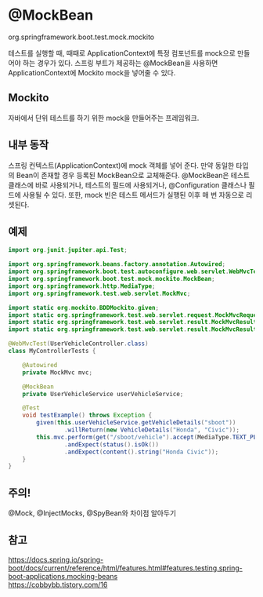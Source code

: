 # @MockBean
org.springframework.boot.test.mock.mockito  

테스트를 실행할 때, 때때로 ApplicationContext에 특정 컴포넌트를 mock으로 만들어야 하는 경우가 있다. 스프링 부트가 제공하는 @MockBean을 사용하면 ApplicationContext에 Mockito mock을 넣어줄 수 있다.

## Mockito
자바에서 단위 테스트를 하기 위한 mock을 만들어주는 프레임워크. 

## 내부 동작
스프링 컨텍스트(ApplicationContext)에 mock 객체를 넣어 준다. 만약 동일한 타입의 Bean이 존재할 경우 등록된 MockBean으로 교체해준다. @MockBean은 테스트 클래스에 바로 사용되거나, 테스트의 필드에 사용되거나, @Configuration 클래스나 필드에 사용될 수 있다. 또한, mock 빈은 테스트 메서드가 실행된 이후 매 번 자동으로 리셋된다. 

## 예제
```java
import org.junit.jupiter.api.Test;

import org.springframework.beans.factory.annotation.Autowired;
import org.springframework.boot.test.autoconfigure.web.servlet.WebMvcTest;
import org.springframework.boot.test.mock.mockito.MockBean;
import org.springframework.http.MediaType;
import org.springframework.test.web.servlet.MockMvc;

import static org.mockito.BDDMockito.given;
import static org.springframework.test.web.servlet.request.MockMvcRequestBuilders.get;
import static org.springframework.test.web.servlet.result.MockMvcResultMatchers.content;
import static org.springframework.test.web.servlet.result.MockMvcResultMatchers.status;

@WebMvcTest(UserVehicleController.class)
class MyControllerTests {

    @Autowired
    private MockMvc mvc;

    @MockBean
    private UserVehicleService userVehicleService;

    @Test
    void testExample() throws Exception {
        given(this.userVehicleService.getVehicleDetails("sboot"))
                .willReturn(new VehicleDetails("Honda", "Civic"));
        this.mvc.perform(get("/sboot/vehicle").accept(MediaType.TEXT_PLAIN))
                .andExpect(status().isOk())
                .andExpect(content().string("Honda Civic"));
    }
}
```

## 주의!
@Mock, @InjectMocks, @SpyBean와 차이점 알아두기

## 참고
https://docs.spring.io/spring-boot/docs/current/reference/html/features.html#features.testing.spring-boot-applications.mocking-beans  
https://cobbybb.tistory.com/16  